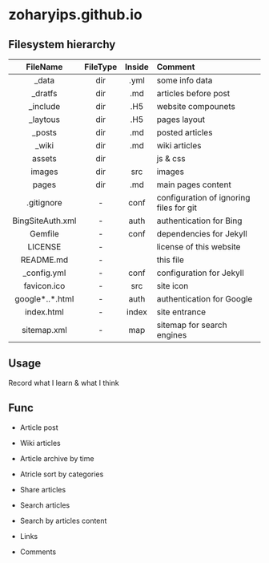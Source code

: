 # zoharyips.github.io

## Filesystem hierarchy

FileName | FileType | Inside | Comment
:-: | :-: | :-: | :-
_data | dir | .yml | some info data
_dratfs | dir | .md | articles before post
_include | dir | .H5 | website compounets
_laytous | dir | .H5 | pages layout
_posts | dir | .md | posted articles
_wiki | dir | .md | wiki articles
assets | dir |  | js & css
images | dir | src | images
pages | dir | .md | main pages content
.gitignore | - | conf | configuration of ignoring files for git
BingSiteAuth.xml | - | auth | authentication for Bing
Gemfile | - | conf | dependencies for Jekyll
LICENSE | - |  | license of this website
README.md | - |  | this file
_config.yml | - | conf | configuration for Jekyll
favicon.ico | - | src | site icon
google*..*.html | - | auth | authentication for Google
index.html | - | index | site entrance
sitemap.xml | - | map | sitemap for search engines

## Usage

Record what I learn & what I think

## Func

* Article post

* Wiki articles

* Article archive by time

* Atricle sort by categories

* Share articles

* Search articles

* Search by articles content

* Links

* Comments